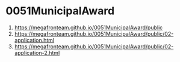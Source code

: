 # 0051MunicipalAward
 
1. <https://megafronteam.github.io/0051MunicipalAward/public>
1. <https://megafronteam.github.io/0051MunicipalAward/public/02-application.html>
1. <https://megafronteam.github.io/0051MunicipalAward/public/02-application-2.html>
